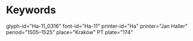 # Keywords
glyph-id="Ha-11_0316"
font-id="Ha-11"
printer-id="Ha"
printer="Jan Haller"
period="1505–1525"
place="Kraków"
PT plate="174"
